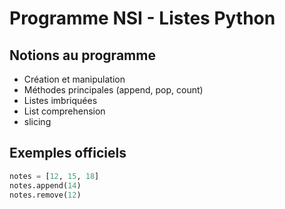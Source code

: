 # Programme NSI - Listes Python

## Notions au programme
- Création et manipulation
- Méthodes principales (append, pop, count)
- Listes imbriquées
- List comprehension
- slicing

## Exemples officiels
```python
notes = [12, 15, 18]
notes.append(14)
notes.remove(12)